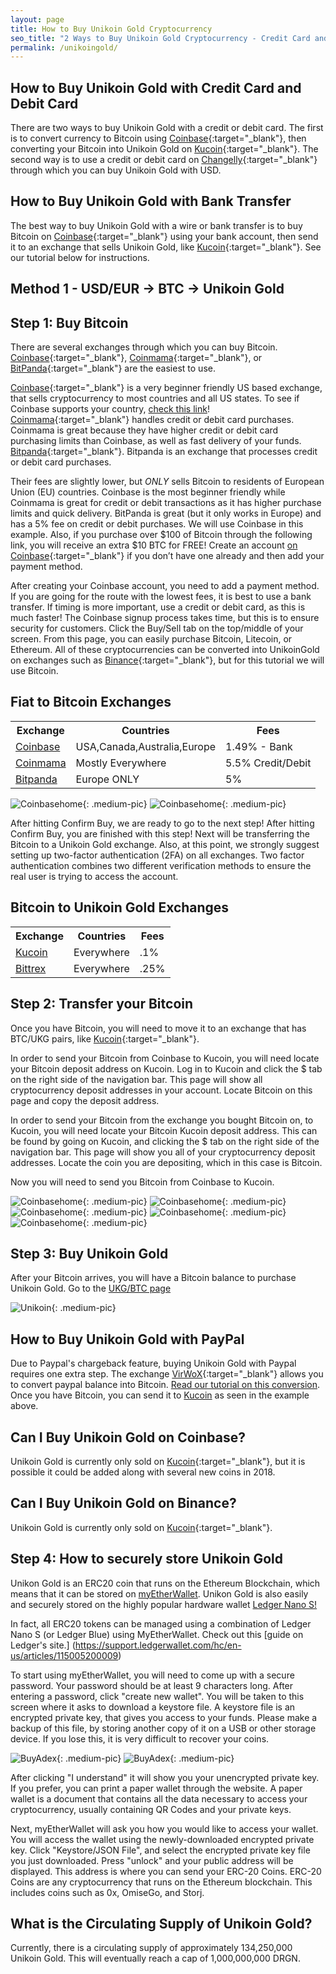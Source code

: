 ```yaml
---
layout: page
title: How to Buy Unikoin Gold Cryptocurrency
seo_title: "2 Ways to Buy Unikoin Gold Cryptocurrency - Credit Card and Bank"
permalink: /unikoingold/
---
```


## How to Buy Unikoin Gold with Credit Card and Debit Card

There are two ways to buy Unikoin Gold with a credit or debit card. The first is to convert currency to Bitcoin using [Coinbase](https://www.coinbase.com/join/53bc38a3b11f6623df000004){:target="_blank"}, then converting your Bitcoin into Unikoin Gold on [Kucoin](https://www.kucoin.com/#/?r=22K26){:target="_blank"}. The second way is to use a credit or debit card on [Changelly](https://changelly.com/?ref_id=4af50f9c87f2){:target="_blank"} through which you can buy Unikoin Gold with USD.


## How to Buy Unikoin Gold with Bank Transfer

The best way to buy Unikoin Gold with a wire or bank transfer is to buy Bitcoin on [Coinbase](https://www.coinbase.com/join/53bc38a3b11f6623df000004){:target="_blank"} using your bank account, then send it to an exchange that sells Unikoin Gold, like [Kucoin](https://www.kucoin.com/#/?r=22K26){:target="_blank"}. See our tutorial below for instructions.

## Method 1 - USD/EUR -> BTC -> Unikoin Gold


## Step 1: Buy Bitcoin
There are several exchanges through which you can buy Bitcoin.
[Coinbase](https://www.coinbase.com/join/53bc38a3b11f6623df000004){:target="_blank"}, [Coinmama](https://www.coinmama.com/?ref=buyaltcoinsworldwide){:target="_blank"}, or [BitPanda](https://www.bitpanda.com/?ref=7989064235904733469){:target="_blank"} are the easiest to use.

[Coinbase](https://www.coinbase.com/join/53bc38a3b11f6623df000004){:target="_blank"} is a very beginner friendly US based exchange, that sells cryptocurrency to most countries and all US states. To see if Coinbase supports your country, [check this link](https://support.coinbase.com/customer/en/portal/articles/1392031-what-countries-are-buys-and-sells-available-in-)!
[Coinmama](https://www.coinmama.com/?ref=buyaltcoinsworldwide){:target="_blank"} handles credit or debit card purchases. Coinmama is great because they have higher credit or debit card purchasing limits than Coinbase, as well as fast delivery of your funds.
[Bitpanda](https://www.bitpanda.com/?ref=7989064235904733469){:target="_blank"}. Bitpanda is an exchange that processes credit or debit card purchases.

Their fees are slightly lower, but *ONLY* sells Bitcoin to residents of European Union (EU) countries.
Coinbase is the most beginner friendly while Coinmama is great for credit or debit transactions as it has higher purchase limits and quick delivery. BitPanda is great (but it only works in Europe) and has a 5% fee on credit or debit purchases.
We will use Coinbase in this example. Also, if you purchase over $100 of Bitcoin through the following link, you will receive an extra $10 BTC for FREE! Create an account [on Coinbase](https://www.coinbase.com/join/53bc38a3b11f6623df000004){:target="_blank"} if you don’t have one already and then add your payment method.

After creating your Coinbase account, you need to add a payment method. If you are going for the route with the lowest fees, it is best to use a bank transfer. If timing is more important, use a credit or debit card, as this is much faster!
The Coinbase signup process takes time, but this is to ensure security for customers. Click the Buy/Sell tab on the top/middle of your screen. From this page, you can easily purchase Bitcoin, Litecoin, or Ethereum. All of these cryptocurrencies can be converted into UnikoinGold on exchanges such as [Binance](https://www.binance.com/?ref=18991911){:target="_blank"}, but for this tutorial we will use Bitcoin.


## Fiat to Bitcoin Exchanges
<table class="basic-table" align="center">
 <tr>
  <th>Exchange</th>
  <th>Countries</th>
  <th>Fees</th>
 </tr>

 <tr>
  <td><a href="https://www.coinbase.com/join/53bc38a3b11f6623df000004"> Coinbase</a></td>
  <td>USA,Canada,Australia,Europe</td>
  <td>1.49% - Bank </td>
 </tr>

 <tr>
  <td><a href="https://www.coinmama.com/?ref=buyaltcoinsworldwide">Coinmama</a></td>
  <td>Mostly Everywhere</td>
  <td>5.5% Credit/Debit</td>
 </tr>
 <tr>
  <td><a href="https://www.bitpanda.com/?ref=7989064235904733469">Bitpanda</a></td>
  <td>Europe ONLY</td>
  <td>5%</td>
 </tr>

</table>

![Coinbasehome](/img/Coinbase3.png){: .medium-pic}
![Coinbasehome](/img/Coinbase2.png){: .medium-pic}


After hitting Confirm Buy, we are ready to go to the next step! After hitting Confirm Buy, you are finished with this step! Next will be transferring the Bitcoin to a Unikoin Gold exchange. Also, at this point, we strongly suggest setting up two-factor authentication (2FA) on all exchanges. Two factor authentication  combines two different verification methods to ensure the real user is trying to access the account.



## Bitcoin to Unikoin Gold Exchanges
<table class="basic-table" align="center">
 <tr>
  <th>Exchange</th>
  <th>Countries</th>
  <th>Fees</th>
 </tr>

 <tr>
  <td><a href="https://www.kucoin.com/#/?r=22K26"> Kucoin</a></td>
  <td>Everywhere</td>
  <td>.1% </td>
 </tr>

  <tr>
  <td><a href="https://bittrex.com/">Bittrex</a></td>
  <td>Everywhere</td>
  <td>.25%</td>
 </tr>
</table>

## Step 2: Transfer your Bitcoin

Once you have Bitcoin, you will need to move it to an exchange that has BTC/UKG pairs, like [Kucoin](https://www.kucoin.com/#/?r=22K26){:target="_blank"}.

In order to send your Bitcoin from Coinbase to Kucoin, you will need locate your Bitcoin deposit address on Kucoin. Log in to Kucoin and click the $ tab on the right side of the navigation bar. This page will show all cryptocurrency deposit addresses in your account. Locate Bitcoin on this page and copy the deposit address.

In order to send your Bitcoin from the exchange you bought Bitcoin on, to Kucoin, you will need locate your Bitcoin Kucoin deposit address. This can be found by going on Kucoin, and clicking the $ tab on the right side of the navigation bar. This page will show you all of your cryptocurrency deposit addresses. Locate the coin you are depositing, which in this case is Bitcoin.

Now you will need to send you Bitcoin from Coinbase to Kucoin.

![Coinbasehome](/img/Send1.png){: .medium-pic}
![Coinbasehome](/img/kucoin1.png){: .medium-pic}
![Coinbasehome](/img/kucoin2.png){: .medium-pic}
![Coinbasehome](/img/Send2.png){: .medium-pic}
![Coinbasehome](/img/Send3.png){: .medium-pic}


## Step 3: Buy Unikoin Gold

After your Bitcoin arrives, you will have a Bitcoin balance to purchase Unikoin Gold. Go to the [UKG/BTC page](https://www.kucoin.com/#/trade.pro/DRGN-BTC)

![Unikoin](/img/ukgex.png){: .medium-pic}

## How to Buy Unikoin Gold with PayPal

Due to Paypal's chargeback feature, buying Unikoin Gold with Paypal requires one extra step. The exchange [VirWoX](https://www.virwox.com?r=22aa25){:target="_blank"} allows you to convert paypal balance into Bitcoin. [Read our tutorial on this conversion](/buy-bitcoin/paypal/). Once you have Bitcoin, you can send it to [Kucoin](https://www.kucoin.com/#/?r=22K26) as seen in the example above.


## Can I Buy Unikoin Gold on Coinbase?

Unikoin Gold is currently only sold on [Kucoin](https://www.kucoin.com/#/?r=22K26){:target="_blank"}, but it is possible it could be added along with several new coins in 2018.

## Can I Buy Unikoin Gold on Binance?

Unikoin Gold is currently only sold on [Kucoin](https://www.kucoin.com/#/?r=22K26){:target="_blank"}.


## Step 4: How to securely store Unikoin Gold


Unikon Gold is an ERC20 coin that runs on the Ethereum Blockchain, which means that it can be stored on [myEtherWallet](https://www.myetherwallet.com/).
Unikon Gold is also easily and securely stored on the highly popular hardware wallet [Ledger Nano S!](https://www.ledgerwallet.com/r/607d)

In fact, all ERC20 tokens can be managed using a combination of Ledger Nano S (or Ledger Blue) using MyEtherWallet. Check out this [guide on Ledger's site.] (https://support.ledgerwallet.com/hc/en-us/articles/115005200009)

To start using myEtherWallet, you will need to come up with a secure password. Your password should be at least 9 characters long. After entering a password, click "create new wallet". You will be taken to this screen where it asks to download a keystore file.
A keystore file is an encrypted private key, that gives you access to your funds. Please make a backup of this file, by storing another copy of it on a USB or other storage device. If you lose this, it is very difficult to recover your coins.


![BuyAdex](/img/ethpass.png){: .medium-pic}
![BuyAdex](/img/keystore.png){: .medium-pic}

After clicking "I understand" it will show you your unencrypted private key. If you prefer, you can print a paper wallet through the website. A paper wallet is a document that contains all the data necessary to access your cryptocurrency, usually containing QR Codes and your private keys.

Next, myEtherWallet will ask you how you would like to access your wallet. You will access the wallet using the newly-downloaded encrypted private key. Click "Keystore/JSON File", and select the encrypted private key file you just downloaded. Press "unlock" and your public address will be displayed. This address is where you can send your ERC-20 Coins. ERC-20 Coins are any cryptocurrency that runs on the Ethereum blockchain. This includes coins such as 0x, OmiseGo, and Storj.

## What is the Circulating Supply of Unikoin Gold?

Currently, there is a circulating supply of approximately 134,250,000 Unikoin Gold. This will eventually reach a cap of 1,000,000,000 DRGN.	
